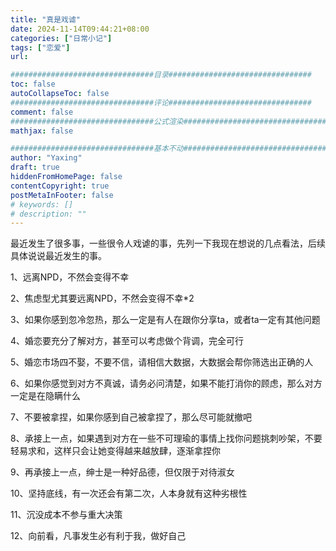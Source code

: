 ```yaml
---
title: "真是戏谑"
date: 2024-11-14T09:44:21+08:00
categories: ["日常小记"]
tags: ["恋爱"]
url: 

################################目录################################
toc: false
autoCollapseToc: false
################################评论################################
comment: false
################################公式渲染################################
mathjax: false

################################基本不动################################
author: "Yaxing"
draft: true
hiddenFromHomePage: false
contentCopyright: true
postMetaInFooter: false
# keywords: []
# description: ""
---
```


最近发生了很多事，一些很令人戏谑的事，先列一下我现在想说的几点看法，后续具体说说最近发生的事。

<!--more-->

1、远离NPD，不然会变得不幸

2、焦虑型尤其要远离NPD，不然会变得不幸*2

3、如果你感到忽冷忽热，那么一定是有人在跟你分享ta，或者ta一定有其他问题

4、婚恋要充分了解对方，甚至可以考虑做个背调，完全可行

5、婚恋市场四不娶，不要不信，请相信大数据，大数据会帮你筛选出正确的人

6、如果你感觉到对方不真诚，请务必问清楚，如果不能打消你的顾虑，那么对方一定是在隐瞒什么

7、不要被拿捏，如果你感到自己被拿捏了，那么尽可能就撤吧

8、承接上一点，如果遇到对方在一些不可理瑜的事情上找你问题挑刺吵架，不要轻易求和，这样只会让她变得越来越放肆，逐渐拿捏你

9、再承接上一点，绅士是一种好品德，但仅限于对待淑女

10、坚持底线，有一次还会有第二次，人本身就有这种劣根性

11、沉没成本不参与重大决策

12、向前看，凡事发生必有利于我，做好自己







